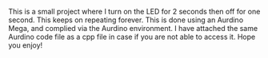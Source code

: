 This is a small project where I turn on the LED for 2 seconds then off for one second.
This keeps on repeating forever. This is done using an Aurdino Mega, and complied via the Aurdino environment. I have attached the same Aurdino code file as a cpp file in case if you are not able to access it. Hope you enjoy!   